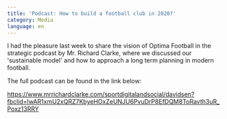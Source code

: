 ```yaml
---
title: 'Podcast: How to build a football club in 2020?'
category: Media
language: en
---
```

I had the pleasure last week to share the vision of Optima Football in the strategic podcast by Mr. Richard Clarke, where we discussed our 'sustainable model' and how to approach a long term planning in modern football.

The full podcast can be found in the link below:

<https://www.mrrichardclarke.com/sportdigitalandsocial/davidsen?fbclid=IwAR1xmU2xQRZ7KbyeHOxZeUNJU6PvuDrP8EfDQM8ToRavth3uR_Poxz13RRY>
